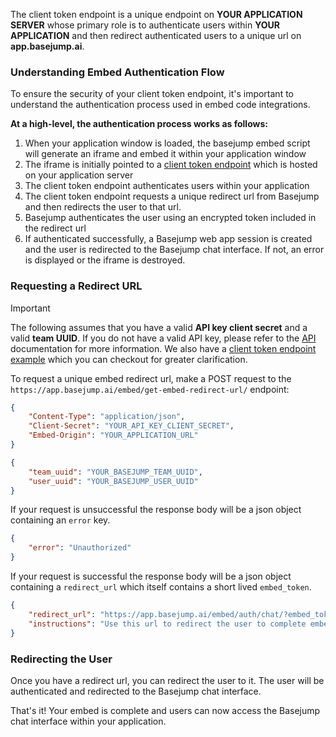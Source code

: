 The client token endpoint is a unique endpoint on **YOUR APPLICATION SERVER** whose primary role is to authenticate users within **YOUR APPLICATION** and then redirect authenticated users to a unique url on **app.basejump.ai**.


### Understanding Embed Authentication Flow

To ensure the security of your client token endpoint, it's important to understand the authentication process used in embed code integrations.

**At a high-level, the authentication process works as follows:**

1. When your application window is loaded, the basejump embed script will generate an iframe and embed it within your application window
2. The iframe is initially pointed to a [client token endpoint](/embed/client-token-endpoint.md) which is hosted on your application server
3. The client token endpoint authenticates users within your application
4. The client token endpoint requests a unique redirect url from Basejump and then redirects the user to that url. 
5. Basejump authenticates the user using an encrypted token included in the redirect url
6. If authenticated successfully, a Basejump web app session is created and the user is redirected to the Basejump chat interface. If not, an error is displayed or the iframe is destroyed.

### Requesting a Redirect URL

> [!important]
> The following assumes that you have a valid **API key client secret** and a valid **team UUID**. If you do not have a valid API key, please refer to the [API](/api.md) documentation for more information. We also have a [client token endpoint example](/embed/client-token-endpoint-example.md) which you can checkout for greater clarification.

To request a unique embed redirect url, make a POST request to the `https://app.basejump.ai/embed/get-embed-redirect-url/` endpoint:

```json ~Example request headers~
{
    "Content-Type": "application/json",
    "Client-Secret": "YOUR_API_KEY_CLIENT_SECRET",
    "Embed-Origin": "YOUR_APPLICATION_URL"
}
```

```json ~Example request body~
{
    "team_uuid": "YOUR_BASEJUMP_TEAM_UUID",
    "user_uuid": "YOUR_BASEJUMP_USER_UUID"
}
```

If your request is unsuccessful the response body will be a json object containing an `error` key.

```json ~Example 403 response~
{
    "error": "Unauthorized"
}
```

If your request is successful the response body will be a json object containing a `redirect_url` which itself contains a short lived `embed_token`.

```json ~Example 200 response~
{
    "redirect_url": "https://app.basejump.ai/embed/auth/chat/?embed_token=SHORT_LIVED_TOKEN_VALUE",
    "instructions": "Use this url to redirect the user to complete embed authentication"
}
```

### Redirecting the User

Once you have a redirect url, you can redirect the user to it. The user will be authenticated and redirected to the Basejump chat interface.

That's it! Your embed is complete and users can now access the Basejump chat interface within your application.

